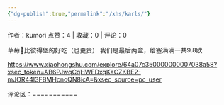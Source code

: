 ```yaml
---
{"dg-publish":true,"permalink":"/xhs/karls/"}
---
```


作者：kumori
点赞：4   |   收藏：0   |   评论：0

草莓🍓比彼得堡的好吃（也更贵）
我们是最后两盒，给塞满满一共9.8欧

https://www.xiaohongshu.com/explore/64a07c350000000007038a58?xsec_token=AB6PJwqCqHWFDxqKaCZKBE2-mJOR44I3FBMHcnoQN8icA=&xsec_source=pc_user

评论区：===========

